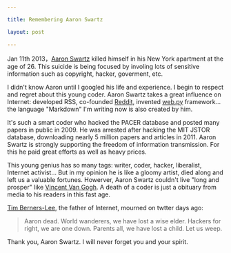 ```yaml
---

title: Remembering Aaron Swartz

layout: post

---
```

Jan 11th 2013，[Aaron Swartz][1] killed himself in his New York apartment at the age of 26. This suicide is being focused by involing lots of sensitive information such as copyright, hacker, goverment, etc.

I didn't know Aaron until I googled his life and experience. I begin to respect and regret about this young coder. Aaron Swartz takes a great influence on Internet: developed RSS, co-founded [Reddit][2], invented [web.py][3] framework... the language "Markdown" I'm writing now is also created by him.

It's such a smart coder who hacked the PACER database and posted many papers in public in 2009. He was arrested after hacking the MIT JSTOR database, downloading nearly 5 million papers and articles in 2011. Aaron Swartz is strongly supporting the freedom of information transmission. For this he paid great efforts as well as heavy prices.

This young genius has so many tags: writer, coder, hacker, liberalist, Internet activist... But in my opinion he is like a gloomy artist, died along and left us a valuable fortunes. Howerver, Aaron Swartz couldn't live "long and prosper" like [Vincent Van Gogh][4]. A death of a coder is just a obituary from media to his readers in this fast age.

[Tim Berners-Lee][5], the father of Internet, mourned on twtter  days ago: 
>Aaron dead. World wanderers, we have lost a wise elder. Hackers for right, we are one down. Parents all, we have lost a child. Let us weep.

Thank you, Aaron Swartz. I will never forget you and your spirit.

[1]:http://en.wikipedia.org/wiki/Aaron_Swartz
[2]:http://www.reddit.com/
[3]:http://webpy.org/
[4]:http://en.wikipedia.org/wiki/Vincent_Willem_van_Gogh
[5]:http://en.wikipedia.org/wiki/Tim_Berners-Lee